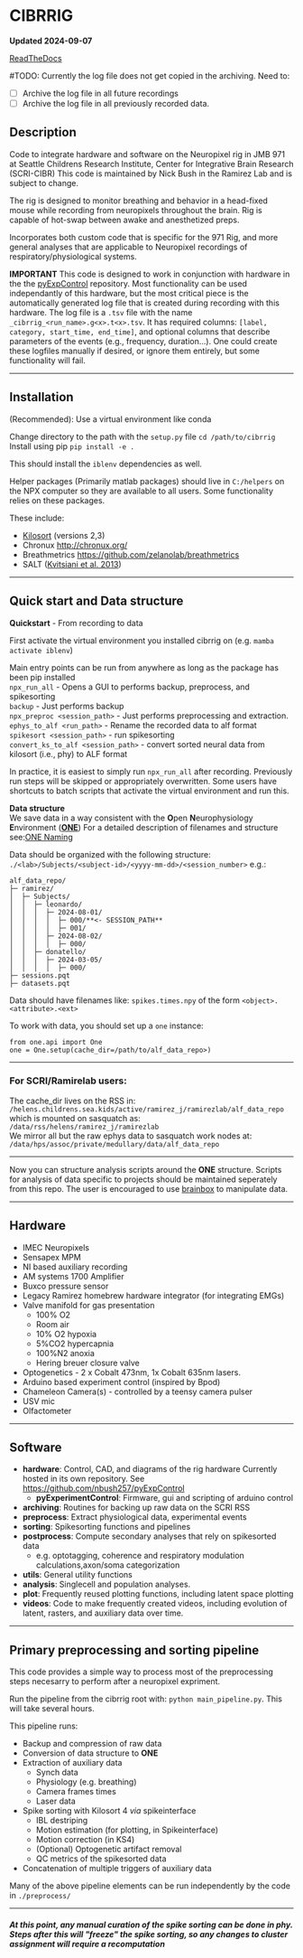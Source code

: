 # CIBRRIG
**Updated 2024-09-07**

[ReadTheDocs](https://cibrrig.readthedocs.io/)

#TODO: Currently the log file does not get copied in the archiving. Need to:

- [ ] Archive the log file in all future recordings
- [ ] Archive the log file in all previously recorded data.

## Description
Code to integrate hardware and software on the Neuropixel rig in JMB 971 at Seattle Childrens Research Institute, Center for Integrative Brain Research (SCRI-CIBR)
This code is maintained by Nick Bush in the Ramirez Lab and is subject to change.

The rig is designed to monitor breathing and behavior in a head-fixed mouse while recording from neuropixels throughout the brain. Rig is capable of hot-swap between awake and anesthetized preps.

Incorporates both custom code that is specific for the 971 Rig, and more general analyses that are applicable to Neuropixel recordings of respiratory/physiological systems.


**IMPORTANT** 
This code is designed to work in conjunction with hardware in the the [pyExpControl](https://github.com/nbush257/pyExpControl) repository. Most functionality can be used independantly of this hardware, but the most critical piece is the automatically generated log file that is created during recording with this hardware.
The log file is a `.tsv` file with the name `_cibrrig_<run_name>.g<x>.t<x>.tsv`. It has required columns:
`[label, category, start_time, end_time]`, and optional columns that describe parameters of the events (e.g., frequency, duration...). One could create these logfiles manually if desired, or ignore them entirely, but some functionality will fail.

---
## Installation
(Recommended): Use a virtual environment like conda

Change directory to the path with the `setup.py` file
`cd /path/to/cibrrig`
Install using pip
`pip install -e .`

This should install the `iblenv` dependencies as well. 

Helper packages (Primarily matlab packages) should live in `C:/helpers` on the NPX computer so they are available to all users. Some functionality relies on these packages.

These include:
 - [Kilosort](https://github.com/MouseLand/Kilosort) (versions 2,3)
 - Chronux http://chronux.org/
 - Breathmetrics https://github.com/zelanolab/breathmetrics
 - SALT ([Kvitsiani et al. 2013](https://www.nature.com/articles/nature12176))

--- 
## Quick start and Data structure 

**Quickstart** - From recording to data

First activate the virtual environment you installed cibrrig on (e.g. `mamba activate iblenv`)

Main entry points can be run from anywhere as long as the package has been pip installed\
`npx_run_all` -  Opens a GUI to performs backup, preprocess, and spikesorting\
`backup` - Just performs backup\
`npx_preproc <session_path>` - Just performs preprocessing and extraction.\
`ephys_to_alf <run_path>` - Rename the recorded data to alf format\
`spikesort <session_path>` - run spikesorting\
`convert_ks_to_alf <session_path>` - convert sorted neural data from kilosort (i.e., phy) to ALF format

In practice, it is easiest to simply run `npx_run_all` after recording. Previously run steps will be skipped or appropriately overwritten. Some users have shortcuts to batch scripts that activate the virtual environment and run this.

**Data structure**\
We save data in a way consistent with the **O**pen **N**europhysiology **E**nvironment ([**ONE**](https://github.com/int-brain-lab/ONE))
For a detailed description of filenames and structure see:[ONE Naming](https://github.com/int-brain-lab/ONE/blob/main/docs/Open_Neurophysiology_Environment_Filename_Convention.pdf) 


Data should be organized with the following structure:
`./<lab>/Subjects/<subject-id>/<yyyy-mm-dd>/<session_number>`
e.g.:
```
alf_data_repo/
├─ ramirez/
│  ├─ Subjects/
│  │  ├─ leonardo/
│  │  │  ├─ 2024-08-01/
│  │  │  │  ├─ 000/**<- SESSION_PATH**
│  │  │  │  ├─ 001/
│  │  │  ├─ 2024-08-02/
│  │  │  │  ├─ 000/
│  │  ├─ donatello/
│  │  │  ├─ 2024-03-05/
│  │  │  │  ├─ 000/
├─ sessions.pqt
├─ datasets.pqt

```

Data should have filenames like: `spikes.times.npy` of the form `<object>.<attribute>.<ext>`

To work with data, you should set up a `one` instance:

```
from one.api import One
one = One.setup(cache_dir=/path/to/alf_data_repo>)
```

---
### For SCRI/Ramirelab users:
The cache_dir lives on the RSS in:
`/helens.childrens.sea.kids/active/ramirez_j/ramirezlab/alf_data_repo`\
which is mounted on sasquatch as:\
`/data/rss/helens/ramirez_j/ramirezlab`\
We mirror all but the raw ephys data to sasquatch work nodes at:
`/data/hps/assoc/private/medullary/data/alf_data_repo`

---

 Now you can structure analysis scripts around the **ONE** structure. Scripts for analysis of data specific to projects should be maintained seperately from this repo. The user is encouraged to use [brainbox](https://github.com/int-brain-lab/ibllib) to manipulate data. 


---
## Hardware

- IMEC Neuropixels
- Sensapex MPM 
- NI based auxiliary recording
- AM systems 1700 Amplifier
- Buxco pressure sensor
- Legacy Ramirez homebrew hardware integrator (for integrating EMGs)
- Valve manifold for gas presentation
    - 100% O2
    - Room air
    - 10% O2 hypoxia  
    - 5%CO2 hypercapnia
    - 100%N2 anoxia
    - Hering breuer closure valve
- Optogenetics - 2 x Cobalt 473nm, 1x Cobalt 635nm lasers. 
- Arduino based experiment control (inspired by Bpod)
- Chameleon Camera(s) - controlled by a teensy camera pulser
- USV mic
- Olfactometer

---
## Software
- **hardware**: Control, CAD, and diagrams of the rig hardware Currently hosted in its own repository. See https://github.com/nbush257/pyExpControl
    - **pyExperimentControl**: Firmware, gui and scripting of arduino control
- **archiving**: Routines for backing up raw data on the SCRI RSS
- **preprocess**: Extract physiological data, experimental events  
- **sorting**: Spikesorting functions and pipelines
- **postprocess**: Compute secondary analyses that rely on spikesorted data 
    -  e.g. optotagging, coherence and respiratory modulation calculations,axon/soma categorization
- **utils**: General utility functions 
- **analysis**: Singlecell and population analyses.
- **plot**: Frequently reused plotting functions, including latent space plotting
- **videos**: Code to make frequently created videos, including evolution of latent, rasters, and auxiliary data over time.
---
## Primary preprocessing and sorting pipeline
This code provides a simple way to process most of the preprocessing steps necesarry to perform after a neuropixel expriment.

Run the pipeline from the cibrrig root with: `python main_pipeline.py`. This will take several hours.

This pipeline runs:
- Backup and compression of raw data
- Conversion of data structure to **ONE** 
- Extraction of auxiliary data
    - Synch data
    - Physiology (e.g. breathing)
    - Camera frames times
    - Laser data
- Spike sorting with Kilosort 4 *via* spikeinterface
    - IBL destriping
    - Motion estimation (for plotting, in Spikeinterface)
    - Motion correction (in KS4)
    - (Optional) Optogenetic artifact removal
    - QC metrics of the spikesorted data
- Concatenation of multiple triggers of auxiliary data

Many of the above pipeline elements can be run independently by the code in `./preprocess/`

---

##### At this point, any manual curation of the spike sorting can be done in phy. Steps after this will "freeze" the spike sorting, so any changes to cluster assignment will require a recomputation
